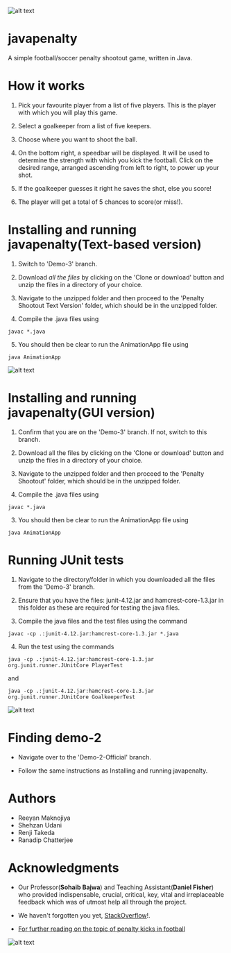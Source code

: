 ![alt text](http://t2online.com/unsafe/780x380/smart/s3.ap-south-1.amazonaws.com/cms-abp-prod-media/library/polopoly_fs/1.75901.1496484359!/image/image.jpg_gen/derivatives/matrix2x1/image.jpg)
# javapenalty

A simple football/soccer penalty shootout game, written in Java.

# How it works

1. Pick your favourite player from a list of five players. This is the player with which you will play this game.

2. Select a goalkeeper from a list of five keepers.

3. Choose where you want to shoot the ball.

4. On the bottom right, a speedbar will be displayed. It will be used to determine the strength with which you kick the football. Click on the desired range, arranged ascending from left to right, to power up your shot.

5. If the goalkeeper guesses it right he saves the shot, else you score!

6. The player will get a total of 5 chances to score(or miss!).

# Installing and running javapenalty(Text-based version)

1. Switch to 'Demo-3' branch.

2. Download *all the files* by clicking on the 'Clone or download' button and unzip the files in a directory of your choice.

3. Navigate to the unzipped folder and then proceed to the 'Penalty Shootout Text Version' folder, which should be in the unzipped folder.

4. Compile the .java files using

`javac *.java`

5. You should then be clear to run the AnimationApp file using 

`java AnimationApp`

![alt text](http://lifesomundane.net/images/-rZ1GcHv5p_k/Uz4UWQqEHiI/AAAAAAAANMA/RzOgIadyUzE/s1600/penalty.jpg)


# Installing and running javapenalty(GUI version)

1. Confirm that you are on the 'Demo-3' branch. If not, switch to this branch. 

2. Download all the files by clicking on the 'Clone or download' button and unzip the files in a directory of your choice.

3. Navigate to the unzipped folder and then proceed to the 'Penalty Shootout' folder, which should be in the unzipped folder.

3. Compile the .java files using

`javac *.java`

3. You should then be clear to run the AnimationApp file using 

`java AnimationApp`

# Running JUnit tests 

1. Navigate to the directory/folder in which you downloaded all the files from the 'Demo-3' branch.

2. Ensure that you have the files: junit-4.12.jar and hamcrest-core-1.3.jar in this folder as these are required for testing the java files.

3. Compile the java files and the test files using the command

`javac -cp .:junit-4.12.jar:hamcrest-core-1.3.jar *.java`

4. Run the test using the commands

`java -cp .:junit-4.12.jar:hamcrest-core-1.3.jar org.junit.runner.JUnitCore PlayerTest`

  and

`java -cp .:junit-4.12.jar:hamcrest-core-1.3.jar org.junit.runner.JUnitCore GoalkeeperTest`

![alt text](https://simplifaster.com/articles/wp-content/uploads/sites/5/2018/07/Soccer-Penalty-Kick.jpg)

# Finding demo-2

* Navigate over to the 'Demo-2-Official' branch.

* Follow the same instructions as Installing and running javapenalty.


# Authors
* Reeyan Maknojiya
* Shehzan Udani
* Renji Takeda
* Ranadip Chatterjee

# Acknowledgments
* Our Professor(**Sohaib Bajwa**) and Teaching Assistant(**Daniel Fisher**) who provided indispensable, crucial, critical, key, vital and irreplaceable feedback which was of utmost help all through the project.

* We haven't forgotten you yet, [StackOverflow](https://stackoverflow.com/)!.

* [For further reading on the topic of penalty kicks in football](https://en.wikipedia.org/wiki/Penalty_kick_(association_football))

![alt text](https://i.ytimg.com/vi/uZsnr4No36I/maxresdefault.jpg)
